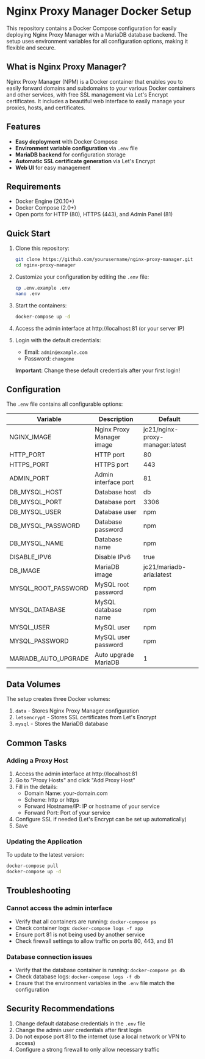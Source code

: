 # Nginx Proxy Manager Docker Setup

This repository contains a Docker Compose configuration for easily deploying Nginx Proxy Manager with a MariaDB database backend. The setup uses environment variables for all configuration options, making it flexible and secure.

## What is Nginx Proxy Manager?

Nginx Proxy Manager (NPM) is a Docker container that enables you to easily forward domains and subdomains to your various Docker containers and other services, with free SSL management via Let's Encrypt certificates. It includes a beautiful web interface to easily manage your proxies, hosts, and certificates.

## Features

- **Easy deployment** with Docker Compose
- **Environment variable configuration** via `.env` file
- **MariaDB backend** for configuration storage
- **Automatic SSL certificate generation** via Let's Encrypt
- **Web UI** for easy management

## Requirements

- Docker Engine (20.10+)
- Docker Compose (2.0+)
- Open ports for HTTP (80), HTTPS (443), and Admin Panel (81)

## Quick Start

1. Clone this repository:
   ```bash
   git clone https://github.com/yourusername/nginx-proxy-manager.git
   cd nginx-proxy-manager
   ```

2. Customize your configuration by editing the `.env` file:
   ```bash
   cp .env.example .env
   nano .env
   ```

3. Start the containers:
   ```bash
   docker-compose up -d
   ```

4. Access the admin interface at http://localhost:81 (or your server IP)

5. Login with the default credentials:
   - Email: `admin@example.com`
   - Password: `changeme`

   **Important**: Change these default credentials after your first login!

## Configuration

The `.env` file contains all configurable options:

| Variable | Description | Default |
|----------|-------------|---------|
| NGINX_IMAGE | Nginx Proxy Manager image | jc21/nginx-proxy-manager:latest |
| HTTP_PORT | HTTP port | 80 |
| HTTPS_PORT | HTTPS port | 443 |
| ADMIN_PORT | Admin interface port | 81 |
| DB_MYSQL_HOST | Database host | db |
| DB_MYSQL_PORT | Database port | 3306 |
| DB_MYSQL_USER | Database user | npm |
| DB_MYSQL_PASSWORD | Database password | npm |
| DB_MYSQL_NAME | Database name | npm |
| DISABLE_IPV6 | Disable IPv6 | true |
| DB_IMAGE | MariaDB image | jc21/mariadb-aria:latest |
| MYSQL_ROOT_PASSWORD | MySQL root password | npm |
| MYSQL_DATABASE | MySQL database name | npm |
| MYSQL_USER | MySQL user | npm |
| MYSQL_PASSWORD | MySQL user password | npm |
| MARIADB_AUTO_UPGRADE | Auto upgrade MariaDB | 1 |

## Data Volumes

The setup creates three Docker volumes:

1. `data` - Stores Nginx Proxy Manager configuration
2. `letsencrypt` - Stores SSL certificates from Let's Encrypt
3. `mysql` - Stores the MariaDB database

## Common Tasks

### Adding a Proxy Host

1. Access the admin interface at http://localhost:81
2. Go to "Proxy Hosts" and click "Add Proxy Host"
3. Fill in the details:
   - Domain Name: your-domain.com
   - Scheme: http or https
   - Forward Hostname/IP: IP or hostname of your service
   - Forward Port: Port of your service
4. Configure SSL if needed (Let's Encrypt can be set up automatically)
5. Save

### Updating the Application

To update to the latest version:

```bash
docker-compose pull
docker-compose up -d
```

## Troubleshooting

### Cannot access the admin interface

- Verify that all containers are running: `docker-compose ps`
- Check container logs: `docker-compose logs -f app`
- Ensure port 81 is not being used by another service
- Check firewall settings to allow traffic on ports 80, 443, and 81

### Database connection issues

- Verify that the database container is running: `docker-compose ps db`
- Check database logs: `docker-compose logs -f db`
- Ensure that the environment variables in the `.env` file match the configuration

## Security Recommendations

1. Change default database credentials in the `.env` file
2. Change the admin user credentials after first login
3. Do not expose port 81 to the internet (use a local network or VPN to access)
4. Configure a strong firewall to only allow necessary traffic
